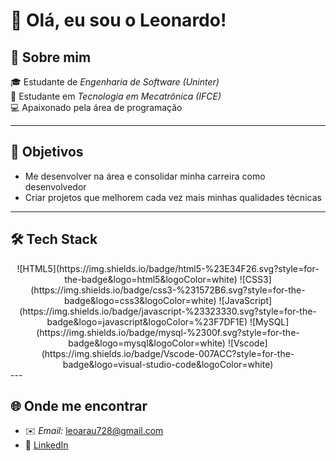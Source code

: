 # 👋 Olá, eu sou o Leonardo!

## 📌 Sobre mim
🎓 Estudante de *Engenharia de Software (Uninter)*  
🔧 Estudante em *Tecnologia em Mecatrônica (IFCE)*  
💻 Apaixonado pela área de programação  

---

## 🎯 Objetivos
- Me desenvolver na área e consolidar minha carreira como desenvolvedor  
- Criar projetos que melhorem cada vez mais minhas qualidades técnicas  

---

## 🛠 Tech Stack
<div align="center"> 
  ![HTML5](https://img.shields.io/badge/html5-%23E34F26.svg?style=for-the-badge&logo=html5&logoColor=white)
  ![CSS3](https://img.shields.io/badge/css3-%231572B6.svg?style=for-the-badge&logo=css3&logoColor=white)
  ![JavaScript](https://img.shields.io/badge/javascript-%23323330.svg?style=for-the-badge&logo=javascript&logoColor=%23F7DF1E)
  ![MySQL](https://img.shields.io/badge/mysql-%2300f.svg?style=for-the-badge&logo=mysql&logoColor=white)
  ![Vscode](https://img.shields.io/badge/Vscode-007ACC?style=for-the-badge&logo=visual-studio-code&logoColor=white)
</div>
---

## 🌐 Onde me encontrar
- ✉️ *Email:* leoarau728@gmail.com  
- 💼 [LinkedIn](https://www.linkedin.com/in/leonardo-araujo-de-lima-948aab226/)

